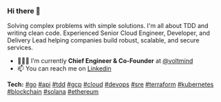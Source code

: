 ### Hi there 👋

Solving complex problems with simple solutions. I'm all about TDD and writing clean code. Experienced Senior Cloud Engineer, Developer, and Delivery Lead helping companies build robust, scalable, and secure services.

- 👨🏻‍💻 I’m currently **Chief Engineer & Co-Founder** at [@voltmind](https://github.com/VoltMind)
- 📫 You can reach me on [Linkedin](https://linkedin.com/in/arilaverty)

**Tech:** [#go]() [#api]() [#tdd]() [#gcp]() [#cloud]() [#devops]() [#sre]() [#terraform]() [#kubernetes]() [#blockchain]() [#solana]() [#ethereum]()
